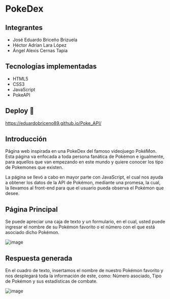 # PokeDex

## Integrantes

- José Eduardo Briceño Brizuela
- Héctor Adrían Lara López
- Ángel Alexis Cernas Tapia

## Tecnologías implementadas
- HTML5
- CSS3
- JavaScript
- PokeAPI

## Deploy :rocket:

https://eduardobriceno89.github.io/Poke_API/

## Introducción

Página web inspirada en una PokeDex del famoso videojuego PokéMon. Esta página va enfocada a toda persona fanática de Pokémon e igualmente, para aquellos que van empezando en este mundo y quiere conocer los tipo de Pokemones que existen.

La página se llevó a cabo en mayor parte con JavaScript, el cual nos ayuda a obtener los datos de la API de Pokémon, mediante una promesa, la cual, la llevamos al front-end para que el usuario pueda observa el Pokémon que desee.


## Página Principal
Se puede apreciar una caja de texto y un formulario, en el cual, usted puede ingresar el nombre de su Pokémon favorito o el número con el que está asociado dicho Pokémon.

![image](https://user-images.githubusercontent.com/83840504/217957828-63c93206-cf76-42c7-94b2-b7360dc4ad19.png)

## Respuesta generada
En el cuadro de texto, insertamos el nombre de nuestro Pokémon favorito y nos desplegará toda la información de este, como: Número asociado, Tipo de Pokémon y sus estadísticas de combate.

![image](https://user-images.githubusercontent.com/83840504/217958399-d8323cae-8b4a-4a4f-94eb-a48544d628ab.png)
